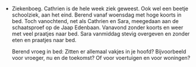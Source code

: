 - Ziekenboeg. Cathrien is de hele week ziek geweest. Ook wel een beetje schoolziek, aan het eind. Berend vanaf woensdag met hoge koorts in bed. Toch vanochtend, net als Cathrien en Sara, meegedaan aan de schaatsproef op de Jaap Edenbaan. Vanavond zonder koorts en weer met veel praatjes naar bed. Sara vanmiddag stevig overgeven en zonder eten en praatjes naar bed.
  
  Berend vroeg in bed: Zitten er allemaal vakjes in je hoofd? Bijvoorbeeld voor vroeger, nu en de toekomst? Of voor voertuigen en voor woningen?